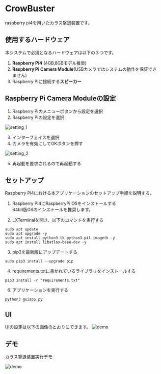 # CrowBuster
raspberry pi4を用いたカラス撃退装置です。

## 使用するハードウェア
本システムで必須となるハードウェアは以下の３つです。
1. **Raspberry Pi4** (4GB,8GBモデル推奨)
2. **Raspberry Pi Camera Module**(USBカメラではシステムの動作を保証できません)
3. Raspberry Piに接続する**スピーカー**

## Raspberry Pi Camera Moduleの設定
1. Raspberry Piのメニューボタンから設定を選択
2. Raspberry Piの設定を選択

![setting_1](https://github.com/merry1147/CrowBuster/blob/main/img/setting1.png)

3. インターフェイスを選択
4. カメラを有効にしてOKボタンを押す

![setting_2](https://github.com/merry1147/CrowBuster/blob/main/img/setting2.png)

5. 再起動を要求されるので再起動する

## セットアップ
Raspberry Pi4における本アプリケーションのセットアップ手順を説明する。

1. Raspberry Pi4にRaspberryPi OSをインストールする  
64bit版OSのインストールを推奨します。

2. LXTerminalを開き、以下のコマンドを実行する
```
sudo apt update
sudo apt upgrade -y
sudo apt install python3-tk python3-pil.imagetk -y
sudo apt install libatlas-base-dev -y
```
3. pip3を最新版にアップデートする
```
sudo pip3 install --upgrade pip
```
4. requirements.txtに書かれているライブラリをインストールする
```
pip3 install -r "requirements.txt"
```
6. アプリケーションを実行する
```
python3 guiapp.py
```
## UI
UIの設定は以下の画像のとおりにできます。
![demo](https://github.com/merry1147/CrowBuster/blob/main/img/UI.png)

## デモ
カラス撃退装置実行デモ

![demo](https://github.com/merry1147/CrowBuster/blob/main/img/demo.gif)
